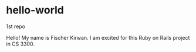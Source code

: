 # hello-world
1st repo

Hello! My name is Fischer Kirwan.
I am excited for this Ruby on Rails
project in CS 3300.
